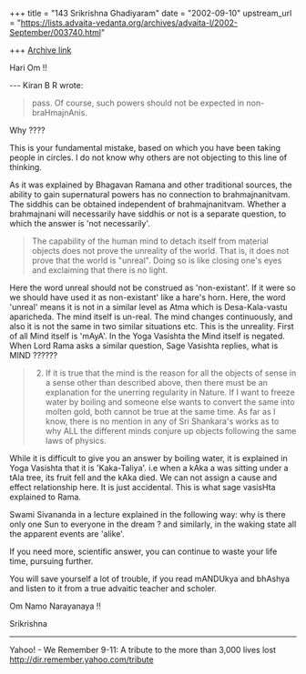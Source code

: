 +++
title = "143 Srikrishna Ghadiyaram"
date = "2002-09-10"
upstream_url = "https://lists.advaita-vedanta.org/archives/advaita-l/2002-September/003740.html"

+++
[Archive link](https://lists.advaita-vedanta.org/archives/advaita-l/2002-September/003740.html)

Hari Om !!

--- Kiran B R <kiranbr at ROCKETMAIL.COM> wrote:

> pass. Of course, such powers should not be expected
> in
> non-braHmajnAnis.
>

Why ????

This is your fundamental mistake, based on which you
have been taking people in circles. I do not know why
others are not objecting to this line of thinking.

As it was explained by Bhagavan Ramana and other
traditional sources, the ability to gain supernatural
powers has no connection to brahmajnanitvam. The
siddhis can be obtained independent of
brahmajnanitvam. Whether a brahmajnani will
necessarily have siddhis or not is a separate
question, to which the answer is 'not necessarily'.

>The
> capability of the human mind to detach itself from
> material objects does not prove the unreality of the
> world. That is, it does not prove that the world is
> "unreal". Doing so is like closing one's eyes and
> exclaiming that there is no light.
>

Here the word unreal should not be construed as
'non-existant'. If it were so we should have used it
as non-existant' like a hare's horn. Here, the word
'unreal' means it is not in a similar level as Atma
which is Desa-Kala-vastu aparicheda. The mind itself
is un-real. The mind changes continuously, and also it
is not the same in two similar situations etc. This is
the unreality. First of all Mind itself is 'mAyA'. In
the Yoga Vasishta the Mind itself is negated. When
Lord Rama asks a similar question, Sage Vasishta
replies, what is MIND ??????

> 2. If it is true that the mind is the reason for all
> the objects of sense in a sense other than described
> above, then there must be an explanation for the
> unerring regularity in Nature. If I want to freeze
> water by boiling and someone else wants to convert
> the
> same into molten gold, both cannot be true at the
> same
> time. As far as I know, there is no mention in any
> of
> Sri Shankara's works as to why ALL the different
> minds
> conjure up objects following the same laws of
> physics.
>

While it is difficult to give you an answer by boiling
water, it is explained in Yoga Vasishta that it is
'Kaka-Taliya'. i.e when a kAka a was sitting under a
tAla tree, its fruit fell and the kAka died. We can
not assign a cause and effect relationship here. It is
just accidental. This is what sage vasisHta explained
to Rama.

Swami Sivananda in a lecture explained in the
following way: why is there only one Sun  to everyone
in the dream ? and similarly, in the waking state all
the apparent events are 'alike'.

If you need more, scientific answer, you can continue
to waste your life time, pursuing further.

You will save yourself a lot of trouble, if you read
mANDUkya and bhAshya and listen to it from a true
advaitic teacher and scholer.

Om Namo Narayanaya !!

Srikrishna

__________________________________________________
Yahoo! - We Remember
9-11: A tribute to the more than 3,000 lives lost
http://dir.remember.yahoo.com/tribute

